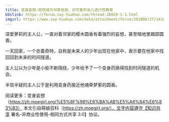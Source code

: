 ```yaml
---
title: 变身妄想~突然成为邻家爸爸，对可爱的女儿进行性教育
bbslink: https://forum.say-huahuo.com/thread-26829-1-1.html
imgurl: https://www.say-huahuo.com/data/attachment/forum/201808/27/141003uall0dl7glnjuead.jpg
---
```


深爱萝莉的主人公，一直对着邻家的樱木圆香有着强烈的妄想，甚至暗地里跟踪圆香。

一天回家，一个衣着奇特，自称是未来人的少年出现在他家中，表示要在他家中找回回到未来的时间隧道。

主人公以为少年是小偷不断阻挠，少年给予了一个变身药换得找到时间隧道的机会。

半信半疑的主人公于是利用变身药接近他魂牵梦萦的圆香。

阅读更多：变身妄想（https://zh.moegirl.org/%E5%8F%98%E8%BA%AB%E5%A6%84%E6%83%B3）
本文引自萌娘百科（https://zh.moegirl.org/），文字内容遵守【知识共享 署名-非商业性使用-相同方式共享 3.0】协议。<!--more-->
